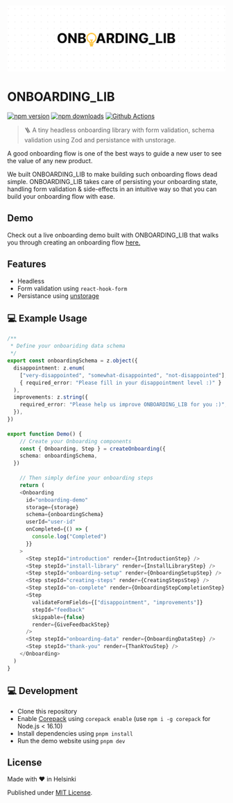 <p align="center">
	<img src="https://github.com/useflytrap/onboarding_lib/raw/main/docs/onboarding-lib-banner.png" />
</p>

# ONBOARDING_LIB

[![npm version][npm-version-src]][npm-href]
[![npm downloads][npm-downloads-src]][npm-href]
[![Github Actions][github-actions-src]][github-actions-href]

> 🪜 A tiny headless onboarding library with form validation, schema validation using Zod and persistance with unstorage.

A good onboarding flow is one of the best ways to guide a new user to see the value of any new product.

We built ONBOARDING_LIB to make building such onboarding flows dead simple. ONBOARDING_LIB takes care of persisting your onboarding state, handling form validation & side-effects in an intuitive way so that you can build your onboarding flow with ease.

## Demo

Check out a live onboarding demo built with ONBOARDING_LIB that walks you through creating an onboarding flow [here.](https://onboarding-lib.vercel.app/)

## Features

- Headless
- Form validation using `react-hook-form`
- Persistance using [unstorage](https://unstorage.unjs.io/)

## 💻 Example Usage

```typescript
/**
 * Define your onboariding data schema
 */
export const onboardingSchema = z.object({
  disappointment: z.enum(
    ["very-disappointed", "somewhat-disappointed", "not-disappointed"],
    { required_error: "Please fill in your disappointment level :)" }
  ),
  improvements: z.string({
    required_error: "Please help us improve ONBOARDING_LIB for you :)",
  }),
})

export function Demo() {
	// Create your Onboarding components
	const { Onboarding, Step } = createOnboarding({
    schema: onboardingSchema,
  })

	// Then simply define your onboarding steps
	return (
    <Onboarding
      id="onboarding-demo"
      storage={storage}
      schema={onboardingSchema}
      userId="user-id"
      onCompleted={() => {
        console.log("Completed")
      }}
    >
      <Step stepId="introduction" render={IntroductionStep} />
      <Step stepId="install-library" render={InstallLibraryStep} />
      <Step stepId="onboarding-setup" render={OnboardingSetupStep} />
      <Step stepId="creating-steps" render={CreatingStepsStep} />
      <Step stepId="on-complete" render={OnboardingStepCompletionStep} />
      <Step
        validateFormFields={["disappointment", "improvements"]}
        stepId="feedback"
        skippable={false}
        render={GiveFeedbackStep}
      />
      <Step stepId="onboarding-data" render={OnboardingDataStep} />
      <Step stepId="thank-you" render={ThankYouStep} />
    </Onboarding>
  )
}
```

## 💻 Development

- Clone this repository
- Enable [Corepack](https://github.com/nodejs/corepack) using `corepack enable` (use `npm i -g corepack` for Node.js < 16.10)
- Install dependencies using `pnpm install`
- Run the demo website using `pnpm dev`

## License

Made with ❤️ in Helsinki

Published under [MIT License](./LICENSE).

<!-- Links -->

[npm-href]: https://npmjs.com/package/onboarding_lib
[github-actions-href]: https://github.com/useflytrap/onboarding_-_lib/actions/workflows/ci.yml

<!-- Badges -->

[npm-version-src]: https://badgen.net/npm/v/onboarding_lib?color=black
[npm-downloads-src]: https://badgen.net/npm/dw/onboarding_lib?color=black
[prettier-src]: https://badgen.net/badge/style/prettier/black?icon=github
[github-actions-src]: https://github.com/useflytrap/onboarding_lib/actions/workflows/ci.yml/badge.svg
